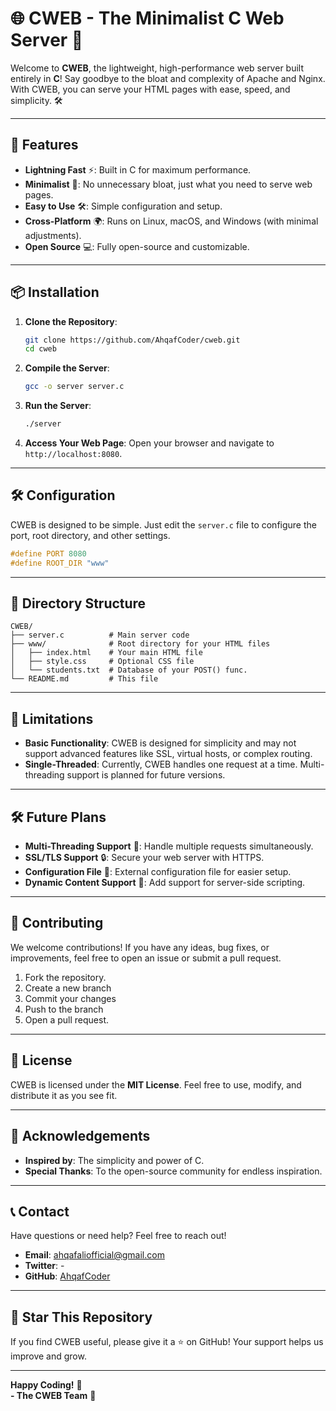 # 🌐 CWEB - The Minimalist C Web Server 🚀

Welcome to **CWEB**, the lightweight, high-performance web server built entirely in **C**! Say goodbye to the bloat and complexity of Apache and Nginx. With CWEB, you can serve your HTML pages with ease, speed, and simplicity. 🛠️

---

## 🚀 **Features**

- **Lightning Fast** ⚡: Built in C for maximum performance.
- **Minimalist** 🎯: No unnecessary bloat, just what you need to serve web pages.
- **Easy to Use** 🛠️: Simple configuration and setup.
- **Cross-Platform** 🌍: Runs on Linux, macOS, and Windows (with minimal adjustments).
- **Open Source** 💻: Fully open-source and customizable.

---

## 📦 **Installation**

1. **Clone the Repository**:
   ```bash
   git clone https://github.com/AhqafCoder/cweb.git
   cd cweb
   ```

2. **Compile the Server**:
   ```bash
   gcc -o server server.c
   ```

3. **Run the Server**:
   ```bash
   ./server
   ```

4. **Access Your Web Page**:
   Open your browser and navigate to `http://localhost:8080`.

---

## 🛠️ **Configuration**

CWEB is designed to be simple. Just edit the `server.c` file to configure the port, root directory, and other settings.

```c
#define PORT 8080
#define ROOT_DIR "www"
```

---

## 📂 **Directory Structure**

```
CWEB/
├── server.c          # Main server code
├── www/              # Root directory for your HTML files
│   ├── index.html    # Your main HTML file
│   ├── style.css     # Optional CSS file
│   └── students.txt  # Database of your POST() func.
└── README.md         # This file
```

---

## 🚨 **Limitations**

- **Basic Functionality**: CWEB is designed for simplicity and may not support advanced features like SSL, virtual hosts, or complex routing.
- **Single-Threaded**: Currently, CWEB handles one request at a time. Multi-threading support is planned for future versions.

---

## 🛠️ **Future Plans**

- **Multi-Threading Support** 🧵: Handle multiple requests simultaneously.
- **SSL/TLS Support** 🔒: Secure your web server with HTTPS.
- **Configuration File** 📄: External configuration file for easier setup.
- **Dynamic Content Support** 🎨: Add support for server-side scripting.

---

## 🤝 **Contributing**

We welcome contributions! If you have any ideas, bug fixes, or improvements, feel free to open an issue or submit a pull request.

1. Fork the repository.
2. Create a new branch 
3. Commit your changes 
4. Push to the branch
5. Open a pull request.

---

## 📜 **License**

CWEB is licensed under the **MIT License**. Feel free to use, modify, and distribute it as you see fit.

---

## 🙏 **Acknowledgements**

- **Inspired by**: The simplicity and power of C.
- **Special Thanks**: To the open-source community for endless inspiration.

---

## 📞 **Contact**

Have questions or need help? Feel free to reach out!

- **Email**: ahqafaliofficial@gmail.com
- **Twitter**: -
- **GitHub**: [AhqafCoder](https://github.com/AhqafCoder)

---

## 🌟 **Star This Repository**

If you find CWEB useful, please give it a ⭐️ on GitHub! Your support helps us improve and grow.

---

**Happy Coding!** 🎉  
**- The CWEB Team** 🚀